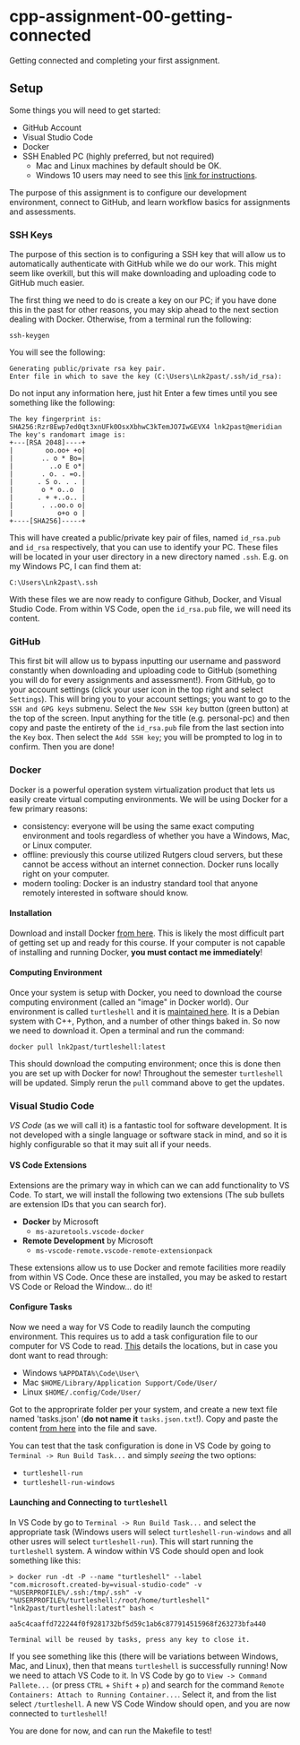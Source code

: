 # cpp-assignment-00-getting-connected

Getting connected and completing your first assignment.

## Setup

Some things you will need to get started:

* GitHub Account
* Visual Studio Code
* Docker
* SSH Enabled PC (highly preferred, but not required)
  * Mac and Linux machines by default should be OK.
  * Windows 10 users may need to see this [link for instructions](https://docs.microsoft.com/en-us/windows-server/administration/openssh/openssh_install_firstuse).

The purpose of this assignment is to configure our development environment, connect to GitHub, and learn workflow basics for assignments and assessments.

### SSH Keys

The purpose of this section is to configuring a SSH key that will allow us to automatically authenticate with GitHub while we do our work. This might seem like overkill, but this will make downloading and uploading code to GitHub much easier.

The first thing we need to do is create a key on our PC; if you have done this in the past for other reasons, you may skip ahead to the next section dealing with Docker. Otherwise, from a terminal run the following:

```shell
ssh-keygen
```

You will see the following:

```shell
Generating public/private rsa key pair.
Enter file in which to save the key (C:\Users\Lnk2past/.ssh/id_rsa):
```

Do not input any information here, just hit Enter a few times until you see something like the following:

```shell
The key fingerprint is:
SHA256:Rzr8Ewp7ed0qt3xnUFk0OsxXbhwC3kTemJO7IwGEVX4 lnk2past@meridian
The key's randomart image is:
+---[RSA 2048]----+
|        oo.oo+ +o|
|       .. o * Bo=|
|         ..o E o*|
|       . o. . =o.|
|      . S o. . . |
|       o * o..o  |
|      . + +..o.. |
|       . ..oo.o o|
|           o+o o |
+----[SHA256]-----+
```

This will have created a public/private key pair of files, named `id_rsa.pub` and `id_rsa` respectively, that you can use to identify your PC. These files will be located in your user directory in a new directory named `.ssh`. E.g. on my Windows PC, I can find them at:

```shell
C:\Users\Lnk2past\.ssh
```

With these files we are now ready to configure Github, Docker, and Visual Studio Code. From within VS Code, open the `id_rsa.pub` file, we will need its content.

### GitHub

This first bit will allow us to bypass inputting our username and password constantly when downloading and uploading code to GitHub (something you will do for every assignments and assessment!). From GitHub, go to your account settings (click your user icon in the top right and select `Settings`). This will bring you to your account settings; you want to go to the `SSH and GPG keys` submenu. Select the `New SSH key` button (green button) at the top of the screen. Input anything for the title (e.g. personal-pc) and then copy and paste the entirety of the `id_rsa.pub` file from the last section into the `Key` box. Then select the `Add SSH key`; you will be prompted to log in to confirm. Then you are done!

### Docker

Docker is a powerful operation system virtualization product that lets us easily create virtual computing environments. We will be using Docker for a few primary reasons:
* consistency: everyone will be using the same exact computing environment and tools regardless of whether you have a Windows, Mac, or Linux computer.
* offline: previously this course utilized Rutgers cloud servers, but these cannot be access without an internet connection. Docker runs locally right on your computer.
* modern tooling: Docker is an industry standard tool that anyone remotely interested in software should know.

#### Installation

Download and install Docker [from here](https://docs.docker.com/get-docker/). This is likely the most difficult part of getting set up and ready for this course. If your computer is not capable of installing and running Docker, **you must contact me immediately**!

#### Computing Environment

Once your system is setup with Docker, you need to download the course computing environment (called an "image" in Docker world). Our environment is called `turtleshell` and it is [maintained here](https://github.com/Lnk2past/turtleshell). It is a Debian system with C++, Python, and a number of other things baked in. So now we need to download it. Open a terminal and run the command:

```shell
docker pull lnk2past/turtleshell:latest
```

This should download the computing environment; once this is done then you are set up with Docker for now! Throughout the semester `turtleshell` will be updated. Simply rerun the `pull` command above to get the updates.

### Visual Studio Code

*VS Code* (as we will call it) is a fantastic tool for software development. It is not developed with a single language or software stack in mind, and so it is highly configurable so that it may suit all if your needs.

#### VS Code Extensions

Extensions are the primary way in which can we can add functionality to VS Code. To start, we will install the following two extensions (The sub bullets are extension IDs that you can search for).

* **Docker** by Microsoft
  * `ms-azuretools.vscode-docker`
* **Remote Development** by Microsoft
  * `ms-vscode-remote.vscode-remote-extensionpack`

These extensions allow us to use Docker and remote facilities more readily from within VS Code. Once these are installed, you may be asked to restart VS Code or Reload the Window... do it!

#### Configure Tasks

Now we need a way for VS Code to readily launch the computing environment. This requires us to add a task configuration file to our computer for VS Code to read. [This](https://vscode.readthedocs.io/en/latest/getstarted/settings/#settings-file-locations) details the locations, but in case you dont want to read through:

* Windows `%APPDATA%\Code\User\`
* Mac `$HOME/Library/Application Support/Code/User/`
* Linux `$HOME/.config/Code/User/`

Got to the approprirate folder per your system, and create a new text file named 'tasks.json' (**do not name it** `tasks.json.txt`!). Copy and paste the content [from here](https://raw.githubusercontent.com/Lnk2past/turtleshell/master/.vscode/tasks.json) into the file and save.

You can test that the task configuration is done in VS Code by going to `Terminal -> Run Build Task...` and simply *seeing* the two options:

* `turtleshell-run`
* `turtleshell-run-windows`

#### Launching and Connecting to `turtleshell`

In VS Code by go to `Terminal -> Run Build Task...` and select the appropriate task (Windows users will select `turtleshell-run-windows` and all other usres will select `turtleshell-run`). This will start running the `turtleshell` system. A window within VS Code should open and look something like this:

```shell
> docker run -dt -P --name "turtleshell" --label "com.microsoft.created-by=visual-studio-code" -v "%USERPROFILE%/.ssh:/tmp/.ssh" -v "%USERPROFILE%/turtleshell:/root/home/turtleshell" "lnk2past/turtleshell:latest" bash <

aa5c4caaffd722244f0f9281732bf5d59c1ab6c877914515968f263273bfa440

Terminal will be reused by tasks, press any key to close it.
```

If you see something like this (there will be variations between Windows, Mac, and Linux), then that means `turtleshell` is successfully running! Now we need to attach VS Code to it. In VS Code by go to `View -> Command Pallete...` (or press `CTRL` + `Shift` + `p`) and search for the command `Remote Containers: Attach to Running Container...`. Select it, and from the list select `/turtleshell`. A new VS Code Window should open, and you are now connected to `turtleshell`!

You are done for now, and can run the Makefile to test!
